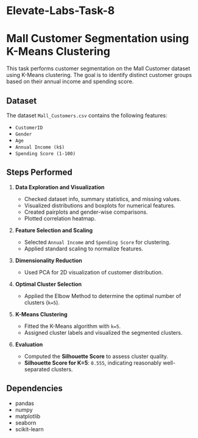 # Elevate-Labs-Task-8
# Mall Customer Segmentation using K-Means Clustering

This task performs customer segmentation on the Mall Customer dataset using K-Means clustering. The goal is to identify distinct customer groups based on their annual income and spending score.

## Dataset

The dataset `Mall_Customers.csv` contains the following features:
- `CustomerID`
- `Gender`
- `Age`
- `Annual Income (k$)`
- `Spending Score (1-100)`

## Steps Performed

1. **Data Exploration and Visualization**
   - Checked dataset info, summary statistics, and missing values.
   - Visualized distributions and boxplots for numerical features.
   - Created pairplots and gender-wise comparisons.
   - Plotted correlation heatmap.

2. **Feature Selection and Scaling**
   - Selected `Annual Income` and `Spending Score` for clustering.
   - Applied standard scaling to normalize features.

3. **Dimensionality Reduction**
   - Used PCA for 2D visualization of customer distribution.

4. **Optimal Cluster Selection**
   - Applied the Elbow Method to determine the optimal number of clusters (`k=5`).

5. **K-Means Clustering**
   - Fitted the K-Means algorithm with `k=5`.
   - Assigned cluster labels and visualized the segmented clusters.

6. **Evaluation**
   - Computed the **Silhouette Score** to assess cluster quality.
   - **Silhouette Score for K=5**: `0.555`, indicating reasonably well-separated clusters.

## Dependencies

- pandas
- numpy
- matplotlib
- seaborn
- scikit-learn
